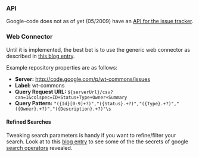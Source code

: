 ### API ###

Google-code does not as of yet (05/2009) have an [API for the issue tracker](http://code.google.com/p/support/issues/detail?id=148).


### Web Connector ###

Until it is implemented, the best bet is to use the generic web connector as described in [this blog entry](http://www.jroller.com/alexRuiz/entry/using_mylyn_with_google_code1).

Example repository properties are as follows:

  * **Server:** http://code.google.com/p/wt-commons/issues
  * **Label:**  wt-commons
  * **Query Request URL:** `${serverUrl}/csv?can=1&colspec=ID+Status+Type+Owner+Summary`
  * **Query Pattern:**     `"({Id}[0-9]+?)","({Status}.+?)","({Type}.+?)","({Owner}.+?)","({Description}.+?)"\s`

#### Refined Searches ####

Tweaking search parameters is handy if you want to refine/filter your search.  Look at to this [blog entry](http://alblue.blogspot.com/2009/04/google-code-and-mylyn-redux.html) to see some of the the secrets of google [search operators](http://code.google.com/p/objectiveclipse/issues/searchtips) revealed.